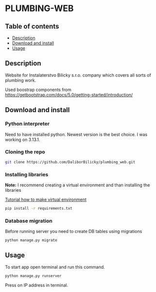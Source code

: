 # PLUMBING-WEB

## Table of contents

-   [Description](#description)
-   [Download and install](#download-and-install)
-   [Usage](#usage)

## Description

Website for Instalaterstvo Bilicky s.r.o. company which covers all sorts of plumbing work.

Used boostrap components from https://getbootstrap.com/docs/5.0/getting-started/introduction/

## Download and install

### Python interpreter

Need to have installed python. Newest version is the best choice. I was working
on 3.13.1.

### Cloning the repo

```bash
git clone https://github.com/DaliborBilicky/plumbing_web.git
```

### Installing libraries

**Note:** I recommend creating a virtual environment and than installing the
libraries

[Tutorial how to make virtual environment](https://docs.python.org/3/tutorial/venv.html)

```bash
pip install -r requirements.txt
```

### Database migration

Before running server you need to create DB tables using migrations

```bash
python manage.py migrate
```

## Usage

To start app open terminal and run this command.

```bash
python manage.py runserver
```

Press on IP address in terminal.
